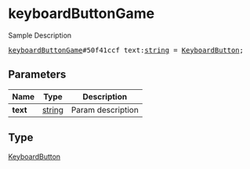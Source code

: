 # keyboardButtonGame

Sample Description

<pre>
<a href="../constructor/keyboardButtonGame.md">keyboardButtonGame</a>#50f41ccf text:<a href="../type/string.md">string</a> = <a href="../type/KeyboardButton.md">KeyboardButton</a>;
</pre>
## Parameters

| Name | Type | Description |
|------|:----:|-------------|
| **text** | <a href="../type/string.md">string</a> | Param description |

## Type

<a href="../type/KeyboardButton.md">KeyboardButton</a>
